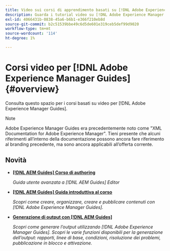 ```yaml
---
title: Video sui corsi di apprendimento basati su [!DNL Adobe Experience Manager Guides]
description: Guarda i tutorial video su [!DNL Adobe Experience Manager Guides], componente aggiuntivo AEM XML, plug-in AEM XML, DoX AEM e AEM Dox.
exl-id: 4066431b-0838-45a6-b6b1-e366f210eb8d
source-git-commit: b2c51539bbe49c6d5de601e319ceb5def99d9020
workflow-type: tm+mt
source-wordcount: '114'
ht-degree: 1%

---
```


# Corsi video per [!DNL Adobe Experience Manager Guides] {#overview}

Consulta questo spazio per i corsi basati su video per [!DNL Adobe Experience Manager Guides].

>[!NOTE]
> 
> Adobe Experience Manager Guides era precedentemente noto come &quot;XML Documentation for Adobe Experience Manager&quot;. Tieni presente che alcuni riferimenti all’interno della documentazione possono ancora fare riferimento al branding precedente, ma sono ancora applicabili all’offerta corrente.

## Novità

* **[[!DNL AEM Guides] Corso di authoring](course-3/overview.md)**

   *Guida utente avanzata a [!DNL AEM Guides] Editor*

* **[[!DNL AEM Guides] Guida introduttiva al corso](course-1/overview.md)**

   *Scopri come creare, organizzare, creare e pubblicare contenuti con [!DNL Adobe Experience Manager Guides].*

* **[Generazione di output con [!DNL AEM Guides]](course-2/overview.md)**

   *Scopri come generare l’output utilizzando [!DNL Adobe Experience Manager Guides]. Scopri le varie funzioni disponibili per la generazione dell’output: rapporti, linee di base, condizioni, risoluzione dei problemi, pubblicazione in blocco e attivazione.*
